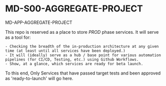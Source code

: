 # MD-S00-AGGREGATE-PROJECT
MD-APP-AGGREGATE-PROJECT

This repo is reserved as a place to store _PROD_ phase services. It will serve as a tool for:

    - Checking the breadth of the in-production architecture at any given time (at least until all services have been deployed.)
    - It will (ideally) serve as a hub / base point for various automation pipelines (for CI/CD, Testing, etc.) using Github Workflows.
    - Show, at a glance, which services are ready for beta launch.
    
To this end, Only Services that have passed target tests and been approved as 'ready-to-launch' will go here. 
